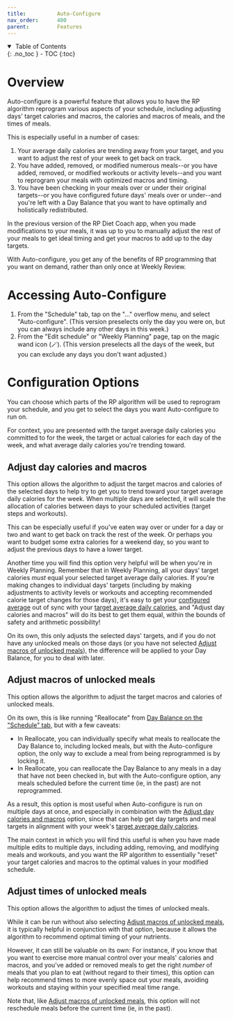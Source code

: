```yaml
---
title:          Auto-Configure
nav_order:      400
parent:         Features
---
```


<details open markdown="block">
  <summary>
    &nbsp;Table of Contents
  </summary>
{: .no_toc }
- TOC
{:toc}
</details>

# Overview

Auto-configure is a powerful feature that allows you to have the RP algorithm reprogram various aspects of your schedule, including adjusting days' target calories and macros, the calories and macros of meals, and the times of meals.

This is especially useful in a number of cases:
1. Your average daily calories are trending away from your target, and you want to adjust the rest of your week to get back on track.
2. You have added, removed, or modified numerous meals--or you have added, removed, or modified workouts or activity levels--and you want to reprogram your meals with optimized macros and timing.
3. You have been checking in your meals over or under their original targets--or you have configured future days' meals over or under--and you're left with a Day Balance that you want to have optimally and holistically redistributed.

In the previous version of the RP Diet Coach app, when you made modifications to your meals, it was up to you to manually adjust the rest of your meals to get ideal timing and get your macros to add up to the day targets.

With Auto-configure, you get any of the benefits of RP programming that you want on demand, rather than only once at Weekly Review.


# Accessing Auto-Configure

1. From the "Schedule" tab, tap on the "..." overflow menu, and select "Auto-configure". (This version preselects only the day you were on, but you can always include any other days in this week.)
2. From the "Edit schedule" or "Weekly Planning" page, tap on the magic wand icon (🪄). (This version preselects all the days of the week, but you can exclude any days you don't want adjusted.)

# Configuration Options

You can choose which parts of the RP algorithm will be used to reprogram your schedule, and you get to select the days you want Auto-configure to run on.

For context, you are presented with the target average daily calories you committed to for the week, the target or actual calories for each day of the week, and what average daily calories you're trending toward.

## Adjust day calories and macros

This option allows the algorithm to adjust the target macros and calories of the selected days to help try to get you to trend toward your target average daily calories for the week. When multiple days are selected, it will scale the allocation of calories between days to your scheduled activities (target steps and workouts).

This can be especially useful if you've eaten way over or under for a day or two and want to get back on track the rest of the week. Or perhaps you want to budget some extra calories for a weekend day, so you want to adjust the previous days to have a lower target.

Another time you will find this option very helpful will be when you're in Weekly Planning. Remember that in Weekly Planning, all your days' target calories _must_ equal your selected target average daily calories. If you're making changes to individual days' targets (including by making adjustments to activity levels or workouts and accepting recommended calorie target changes for those days), it's easy to get your [configured average](/docs/diet-coach-app/1.22-beta/concepts/calories/#configured-average) out of sync with your [target average daily calories](/docs/diet-coach-app/1.22-beta/concepts/calories/#target-average-daily-calories), and "Adjust day calories and macros" will do its best to get them equal, within the bounds of safety and arithmetic possibility!

On its own, this only adjusts the selected days' targets, and if you do not have any unlocked meals on those days (or you have not selected [Adjust macros of unlocked meals](#adjust-macros-of-unlocked-meals)), the difference will be applied to your Day Balance, for you to deal with later.

## Adjust macros of unlocked meals

This option allows the algorithm to adjust the target macros and calories of unlocked meals.

On its own, this is like running "Reallocate" from [Day Balance on the "Schedule" tab](/docs/diet-coach-app/1.22-beta/features/day-balance/#on-the-schedule-tab), but with a few caveats:
* In Reallocate, you can individually specify what meals to reallocate the Day Balance to, including locked meals, but with the Auto-configure option, the only way to exclude a meal from being reprogrammed is by locking it.
* In Reallocate, you can reallocate the Day Balance to any meals in a day that have not been checked in, but with the Auto-configure option, any meals scheduled before the current time (ie, in the past) are not reprogrammed.

As a result, this option is most useful when Auto-configure is run on multiple days at once, and especially in combination with the [Adjust day calories and macros](#adjust-day-calories-and-macros) option, since that can help get day targets and meal targets in alignment with your week's [target average daily calories](/docs/diet-coach-app/1.22-beta/concepts/calories/#target-average-daily-calories).

The main context in which you will find this useful is when you have made multiple edits to multiple days, including adding, removing, and modifying meals and workouts, and you want the RP algorithm to essentially "reset" your target calories and macros to the optimal values in your modified schedule.

## Adjust times of unlocked meals

This option allows the algorithm to adjust the times of unlocked meals.

While it can be run without also selecting [Adjust macros of unlocked meals](#adjust-macros-of-unlocked-meals), it is typically helpful in conjunction with that option, because it allows the algorithm to recommend optimal timing of your nutrients.

However, it can still be valuable on its own: For instance, if you know that you want to exercise more manual control over your meals' calories and macros, and you've added or removed meals to get the right _number_ of meals that you plan to eat (without regard to their times), this option can help recommend times to more evenly space out your meals, avoiding workouts and staying within your specified meal time range.

Note that, like [Adjust macros of unlocked meals](#adjust-macros-of-unlocked-meals), this option will not reschedule meals before the current time (ie, in the past).



